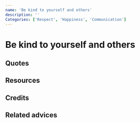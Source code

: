 ```yaml
---
name: 'Be kind to yourself and others'
description: ''
Categories: ['Respect', 'Happiness', 'Communication']
---
```

# Be kind to yourself and others


## Quotes

## Resources

## Credits

## Related advices
